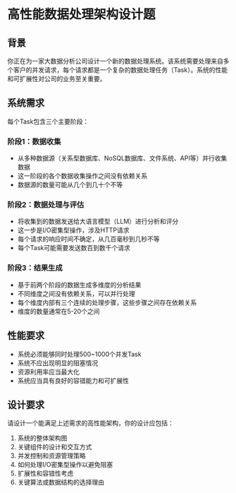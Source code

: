 # 高性能数据处理架构设计题

## 背景

你正在为一家大数据分析公司设计一个新的数据处理系统。该系统需要处理来自多个客户的并发请求，每个请求都是一个复杂的数据处理任务（Task）。系统的性能和可扩展性对公司的业务至关重要。

## 系统需求

每个Task包含三个主要阶段：

### 阶段1：数据收集

- 从多种数据源（关系型数据库、NoSQL数据库、文件系统、API等）并行收集数据
- 这一阶段的各个数据收集操作之间没有依赖关系
- 数据源的数量可能从几个到几十个不等

### 阶段2：数据处理与评估

- 将收集到的数据发送给大语言模型（LLM）进行分析和评分
- 这一步是I/O密集型操作，涉及HTTP请求
- 每个请求的响应时间不确定，从几百毫秒到几秒不等
- 每个Task可能需要发送数百到数千个请求

### 阶段3：结果生成

- 基于前两个阶段的数据生成多维度的分析结果
- 不同维度之间没有依赖关系，可以并行处理
- 每个维度内部有三个连续的处理步骤，这些步骤之间存在依赖关系
- 维度的数量通常在5-20个之间

## 性能要求

- 系统必须能够同时处理500~1000个并发Task
- 系统不应出现明显的阻塞情况
- 资源利用率应当最大化
- 系统应当具有良好的容错能力和可扩展性

## 设计要求

请设计一个能满足上述需求的高性能架构，你的设计应包括：

1. 系统的整体架构图
2. 关键组件的设计和交互方式
3. 并发控制和资源管理策略
4. 如何处理I/O密集型操作以避免阻塞
5. 扩展性和容错性考虑
6. 关键算法或数据结构的选择理由
